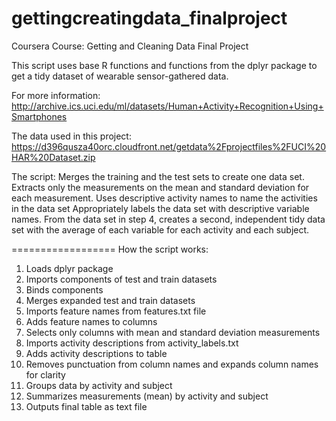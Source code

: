 # gettingcreatingdata_finalproject
Coursera Course: Getting and Cleaning Data Final Project

This script uses base R functions and functions from the dplyr package to get a tidy dataset of wearable sensor-gathered data.

For more information: http://archive.ics.uci.edu/ml/datasets/Human+Activity+Recognition+Using+Smartphones

The data used in this project:  https://d396qusza40orc.cloudfront.net/getdata%2Fprojectfiles%2FUCI%20HAR%20Dataset.zip 


The script:
Merges the training and the test sets to create one data set.
Extracts only the measurements on the mean and standard deviation for each measurement.
Uses descriptive activity names to name the activities in the data set
Appropriately labels the data set with descriptive variable names.
From the data set in step 4, creates a second, independent tidy data set with the average of each variable for each activity and each subject.


==================
How the script works:

1. Loads dplyr package
2. Imports components of test and train datasets
3. Binds components
4. Merges expanded test and train datasets
5. Imports feature names from features.txt file
6. Adds feature names to columns
7. Selects only columns with mean and standard deviation measurements
8. Imports activity descriptions from activity_labels.txt
9. Adds activity descriptions to table
10. Removes punctuation from column names and expands column names for clarity
11. Groups data by activity and subject
12. Summarizes measurements (mean) by activity and subject
13. Outputs final table as text file
